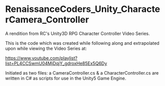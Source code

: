 # RenaissanceCoders_Unity_CharacterCamera_Controller
A rendition from RC's Unity3D RPG Character Controller Video Series.

This is the code which was created while following along and extrapolated upon while viewing the Video Series at:

https://www.youtube.com/playlist?list=PL4CCSwmU04MjDqjY_gdroxHe85Ex5Q6Dy

Initiated as two files:
a CameraController.cs & a CharacterController.cs
are written in C# as scripts for use in the Unity5 Game Engine.
